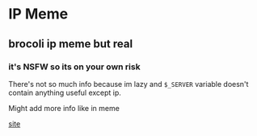 # IP Meme
## brocoli ip meme but real
### it's NSFW so its on your own risk
There's not so much info because im lazy and `$_SERVER` variable doesn't contain anything useful except ip.

Might add more info like in meme

[site](https://ipmeme.000webhostapp.com/)
